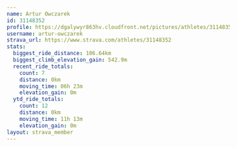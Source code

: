 ```yaml
---
name: Artur Owczarek
id: 31148352
profile: https://dgalywyr863hv.cloudfront.net/pictures/athletes/31148352/15906846/1/large.jpg
username: artur-owczarek
strava_url: https://www.strava.com/athletes/31148352
stats:
  biggest_ride_distance: 106.64km
  biggest_climb_elevation_gain: 542.9m
  recent_ride_totals:
    count: 7
    distance: 0km
    moving_time: 06h 23m
    elevation_gain: 0m
  ytd_ride_totals:
    count: 12
    distance: 0km
    moving_time: 11h 13m
    elevation_gain: 0m
layout: strava_member
--- 
```

